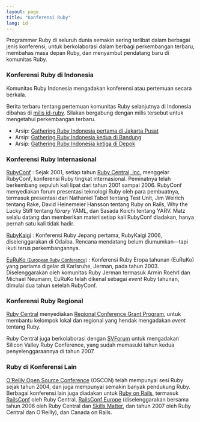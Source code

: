 ```yaml
---
layout: page
title: "Konferensi Ruby"
lang: id
---
```


Programmer Ruby di seluruh dunia semakin sering terlibat dalam berbagai
jenis konferensi, untuk berkolaborasi dalam berbagi perkembangan
terbaru, membahas masa depan Ruby, dan menyambut pendatang baru di
komunitas Ruby.

### Konferensi Ruby di Indonesia

Komunitas Ruby Indonesia mengadakan konferensi atau pertemuan secara
berkala.

Berita terbaru tentang pertemuan komunitas Ruby selanjutnya di Indonesia
dibahas di [milis id-ruby](/id/community/mailing-lists). Silakan
bergabung dengan milis tersebut untuk mengetahui perkembangan terbaru.

* Arsip: [Gathering Ruby Indonesia pertama di Jakarta Pusat][1]
* Arsip: [Gathering Ruby Indonesia kedua di Bandung][2]
* Arsip: [Gathering Ruby Indonesia ketiga di Depok][3]

### Konferensi Ruby Internasional

[RubyConf][4]
: Sejak 2001, setiap tahun [Ruby Central, Inc.][5] menggelar RubyConf,
  konferensi Ruby tingkat internasional. Peminatnya telah berkembang
  sepuluh kali lipat dari tahun 2001 sampai 2006. RubyConf menyediakan
  forum presentasi teknologi Ruby oleh para pembuatnya, termasuk
  presentasi dari Nathaniel Tabot tentang Test Unit, Jim Weirich tentang
  Rake, David Heinemeier Hansson tentang Ruby on Rails, Why the Lucky
  Stiff tentang *library* YAML, dan Sasada Koichi tentang YARV. Matz
  selalu datang dan memberikan materi setiap kali RubyConf diadakan,
  hanya pernah satu kali tidak hadir.

[RubyKaigi][6]
: Konferensi Ruby Jepang pertama, RubyKaigi 2006, diselenggarakan di
  Odaiba. Rencana mendatang belum diumumkan—tapi ikuti terus
  perkembangannya.

[EuRuKo <small>(European Ruby Conference)</small>][7]
: Konferensi Ruby Eropa tahunan (EuRuKo) yang pertama digelar di
  Karlsruhe, Jerman, pada tahun 2003. Diselenggarakan oleh komunitas
  Ruby Jerman termasuk Armin Roehrl dan Michael Neumann, EuRuKo telah
  dikenal sebagai *event* Ruby tahunan, dimulai dua tahun setelah
  RubyConf.

### Konferensi Ruby Regional

[Ruby Central][5] menyediakan [Regional Conference Grant Program][8],
untuk membantu kelompok lokal dan regional yang hendak mengadakan
*event* tentang Ruby.

Ruby Central juga berkolaborasi dengan [SVForum][9] untuk mengadakan
Silicon Valley Ruby Conference, yang sudah memasuki tahun kedua
penyelenggaraannya di tahun 2007.

### Ruby di Konferensi Lain

[O’Reilly Open Source Conference][10] (OSCON) telah mempunyai sesi Ruby
sejak tahun 2004, dan juga mempunyai semakin banyak pendukung Ruby.
Berbagai konferensi lain juga diadakan untuk [Ruby on Rails][11],
termasuk [RailsConf][12] oleh Ruby Central, [RailsConf Europe][13]
(diselenggarakan bersama tahun 2006 oleh Ruby Central dan [Skills
Matter][14], dan tahun 2007 oleh Ruby Central dan O’Reilly), dan Canada
on Rails.



[1]: http://ariekusumaatmaja.wordpress.com/2007/04/29/foto-gathering-id-ruby-pertama-food-court-mal-ambasador-jakarta/
[2]: http://ariekusumaatmaja.wordpress.com/2007/06/27/catatan-tercecer-bandung-sejuk-bergairah/
[3]: http://ariekusumaatmaja.wordpress.com/2007/08/20/gathering-id-ruby-ketiga-19-agustus-2007-1145-1700-wib/
[4]: http://rubyconf.org/
[5]: http://rubycentral.org
[6]: http://rubykaigi.org/
[7]: http://euruko.org
[8]: http://rubycentral.org/community/grant
[9]: http://www.svforum.org
[10]: http://conferences.oreillynet.com/os2006/
[11]: http://www.rubyonrails.org
[12]: http://www.railsconf.org
[13]: http://europe.railsconf.org
[14]: http://www.skillsmatter.com
